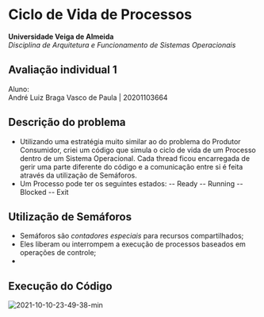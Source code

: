 ﻿# Ciclo de Vida de Processos
 
 
**Universidade Veiga de Almeida**  
*Disciplina de Arquitetura e Funcionamento de Sistemas Operacionais*  

## Avaliação individual 1

Aluno:  
André Luiz Braga Vasco de Paula | 20201103664  


## Descrição do problema
- Utilizando uma estratégia muito similar ao do problema do Produtor Consumidor, criei um código que simula o ciclo de vida de um Processo dentro de um Sistema Operacional. Cada thread ficou encarregada de gerir uma parte diferente do código e a comunicação entre si é feita através da utilização de Semáforos.
- Um Processo pode ter os seguintes estados:
-- Ready
-- Running
-- Blocked
-- Exit

## Utilização de Semáforos
- Semáforos são *contadores especiais* para recursos compartilhados;
- Eles liberam ou interrompem a execução de processos baseados em operações de controle;
- 
## Execução do Código
![2021-10-10-23-49-38-min](https://user-images.githubusercontent.com/31835560/136726535-ae569511-8c68-49c0-a65d-a1c7d9900f23.gif)
